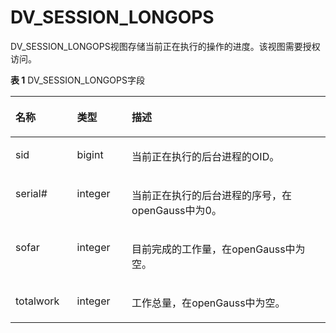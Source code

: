 # DV\_SESSION\_LONGOPS

DV\_SESSION\_LONGOPS视图存储当前正在执行的操作的进度。该视图需要授权访问。

**表 1**  DV\_SESSION\_LONGOPS字段

<a name="zh-cn_topic_0059778522_tb97c127d18eb4eda81742a274e687cf3"></a>
<table><thead align="left"><tr id="zh-cn_topic_0059778522_reb652dd1cd73421980df31102f7b24f5"><th class="cellrowborder" valign="top" width="19.56%" id="mcps1.2.4.1.1"><p id="zh-cn_topic_0059778522_a5bfb636f284f4df196b4d8a2aef99d59"><a name="zh-cn_topic_0059778522_a5bfb636f284f4df196b4d8a2aef99d59"></a><a name="zh-cn_topic_0059778522_a5bfb636f284f4df196b4d8a2aef99d59"></a>名称</p>
</th>
<th class="cellrowborder" valign="top" width="17.37%" id="mcps1.2.4.1.2"><p id="zh-cn_topic_0059778522_af2161459154e408688b8c2d914eed918"><a name="zh-cn_topic_0059778522_af2161459154e408688b8c2d914eed918"></a><a name="zh-cn_topic_0059778522_af2161459154e408688b8c2d914eed918"></a>类型</p>
</th>
<th class="cellrowborder" valign="top" width="63.07000000000001%" id="mcps1.2.4.1.3"><p id="zh-cn_topic_0059778522_a9a3acb9f4b484d3b94935b59a8c70666"><a name="zh-cn_topic_0059778522_a9a3acb9f4b484d3b94935b59a8c70666"></a><a name="zh-cn_topic_0059778522_a9a3acb9f4b484d3b94935b59a8c70666"></a>描述</p>
</th>
</tr>
</thead>
<tbody><tr id="zh-cn_topic_0059778522_r646fddda308344e693c10107458cdd3d"><td class="cellrowborder" valign="top" width="19.56%" headers="mcps1.2.4.1.1 "><p id="zh-cn_topic_0059778522_ae459368b0ba4440ba0fc1a969839d406"><a name="zh-cn_topic_0059778522_ae459368b0ba4440ba0fc1a969839d406"></a><a name="zh-cn_topic_0059778522_ae459368b0ba4440ba0fc1a969839d406"></a>sid</p>
</td>
<td class="cellrowborder" valign="top" width="17.37%" headers="mcps1.2.4.1.2 "><p id="zh-cn_topic_0059778522_a587cff10d7e346408214d3a930297b2a"><a name="zh-cn_topic_0059778522_a587cff10d7e346408214d3a930297b2a"></a><a name="zh-cn_topic_0059778522_a587cff10d7e346408214d3a930297b2a"></a>bigint</p>
</td>
<td class="cellrowborder" valign="top" width="63.07000000000001%" headers="mcps1.2.4.1.3 "><p id="zh-cn_topic_0059778522_a541e481e32e5469080c74fe01ac86f43"><a name="zh-cn_topic_0059778522_a541e481e32e5469080c74fe01ac86f43"></a><a name="zh-cn_topic_0059778522_a541e481e32e5469080c74fe01ac86f43"></a>当前正在执行的后台进程的OID。</p>
</td>
</tr>
<tr id="zh-cn_topic_0059778522_recb247bedfd149f89cbd99ee25a3f439"><td class="cellrowborder" valign="top" width="19.56%" headers="mcps1.2.4.1.1 "><p id="zh-cn_topic_0059778522_a6108de28c0594ddcafe274fa8c9b098a"><a name="zh-cn_topic_0059778522_a6108de28c0594ddcafe274fa8c9b098a"></a><a name="zh-cn_topic_0059778522_a6108de28c0594ddcafe274fa8c9b098a"></a>serial#</p>
</td>
<td class="cellrowborder" valign="top" width="17.37%" headers="mcps1.2.4.1.2 "><p id="zh-cn_topic_0059778522_a3be93a45c9514f6f9d8f0f24cf9ca4c9"><a name="zh-cn_topic_0059778522_a3be93a45c9514f6f9d8f0f24cf9ca4c9"></a><a name="zh-cn_topic_0059778522_a3be93a45c9514f6f9d8f0f24cf9ca4c9"></a>integer</p>
</td>
<td class="cellrowborder" valign="top" width="63.07000000000001%" headers="mcps1.2.4.1.3 "><p id="zh-cn_topic_0059778522_ad8289f39a1d94598b2da14d9e57b362b"><a name="zh-cn_topic_0059778522_ad8289f39a1d94598b2da14d9e57b362b"></a><a name="zh-cn_topic_0059778522_ad8289f39a1d94598b2da14d9e57b362b"></a>当前正在执行的后台进程的序号，在<span id="text1798254510538"><a name="text1798254510538"></a><a name="text1798254510538"></a>openGauss</span>中为0。</p>
</td>
</tr>
<tr id="zh-cn_topic_0059778522_r96b31205a16e448bb1072491014b7c63"><td class="cellrowborder" valign="top" width="19.56%" headers="mcps1.2.4.1.1 "><p id="zh-cn_topic_0059778522_a5c7696e0d47247019461c98ac62c9832"><a name="zh-cn_topic_0059778522_a5c7696e0d47247019461c98ac62c9832"></a><a name="zh-cn_topic_0059778522_a5c7696e0d47247019461c98ac62c9832"></a>sofar</p>
</td>
<td class="cellrowborder" valign="top" width="17.37%" headers="mcps1.2.4.1.2 "><p id="zh-cn_topic_0059778522_a399f34fc25984ead8e0002a666d3b63f"><a name="zh-cn_topic_0059778522_a399f34fc25984ead8e0002a666d3b63f"></a><a name="zh-cn_topic_0059778522_a399f34fc25984ead8e0002a666d3b63f"></a>integer</p>
</td>
<td class="cellrowborder" valign="top" width="63.07000000000001%" headers="mcps1.2.4.1.3 "><p id="zh-cn_topic_0059778522_a688b97a708f54c1aa81bc8bea213fc1d"><a name="zh-cn_topic_0059778522_a688b97a708f54c1aa81bc8bea213fc1d"></a><a name="zh-cn_topic_0059778522_a688b97a708f54c1aa81bc8bea213fc1d"></a>目前完成的工作量，在<span id="text0574122716197"><a name="text0574122716197"></a><a name="text0574122716197"></a>openGauss</span>中为空。</p>
</td>
</tr>
<tr id="zh-cn_topic_0059778522_re5e3ffcbf75a4f83903447762d853b3c"><td class="cellrowborder" valign="top" width="19.56%" headers="mcps1.2.4.1.1 "><p id="zh-cn_topic_0059778522_ae8777602843c426e899de5e7e97ef4ce"><a name="zh-cn_topic_0059778522_ae8777602843c426e899de5e7e97ef4ce"></a><a name="zh-cn_topic_0059778522_ae8777602843c426e899de5e7e97ef4ce"></a>totalwork</p>
</td>
<td class="cellrowborder" valign="top" width="17.37%" headers="mcps1.2.4.1.2 "><p id="zh-cn_topic_0059778522_a8c533c7d72174b5eaead65cc473b313d"><a name="zh-cn_topic_0059778522_a8c533c7d72174b5eaead65cc473b313d"></a><a name="zh-cn_topic_0059778522_a8c533c7d72174b5eaead65cc473b313d"></a>integer</p>
</td>
<td class="cellrowborder" valign="top" width="63.07000000000001%" headers="mcps1.2.4.1.3 "><p id="zh-cn_topic_0059778522_ab5874a4cb99c4a44a29e897fc00a4217"><a name="zh-cn_topic_0059778522_ab5874a4cb99c4a44a29e897fc00a4217"></a><a name="zh-cn_topic_0059778522_ab5874a4cb99c4a44a29e897fc00a4217"></a>工作总量，在<span id="text12520192961919"><a name="text12520192961919"></a><a name="text12520192961919"></a>openGauss</span>中为空。</p>
</td>
</tr>
</tbody>
</table>
